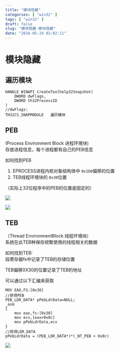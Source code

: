 ```yaml
---
title: "模块隐藏"
categories: [ "win32" ]
tags: [ "win32" ]
draft: false
slug: "模块隐藏-模块隐藏"
date: "2018-05-24 01:02:11"
---
```




# 模块隐藏

## 遍历模块

    HANDLE WINAPI CreateToolhelp32Snapshot(
        DWORD dwFlags,
        DWORD th32ProcessID
    )
    //dwFlags:
    TH32CS_SNAPMODULE   遍历模块

## PEB

(Process Environment Block 进程环境块)  
存放进程信息，每个进程都有自己的PEB信息

如何找到PEB

  1. EPROCESS进程内核对象结构体中 `0x1b0`偏移的位置
  2. TEB线程环境块的 `0x30`位置

（实际上32位程序中的PEB的位置是固定的）

![][1] 

![][2] 

## TEB

（Thread EnvironmentBlock 线程环境块）  
系统在此TEB种保存频繁使用的线程相关的数据

如何找到TEB:  
段寄存器fs中记录了TEB的存储位置

TEB偏移0X30的位置记录了TEB的地址

可以通过以下汇编来获取

    MOV EAX,FS:[0x30]
    //获得PEB
    PEB_LDR_DATA* pPebLdrData=NULL;
    _asm
    {
        mov eax,fs:[0x30]
        mov ecx,[eax+0x0c]
        mov pPebLdrData,ecx
    }
    //获得LDR_DATA
    pPebLdrData = (PEB_LDR_DATA*)*(_NT_PEB + 0x0c)

![][3]

 [1]: /uploads/oss/2018-05-24-15270938518687.jpg ""
 [2]: /uploads/oss/2018-05-24-15270938357976.jpg ""
 [3]: /uploads/oss/2018-05-24-15270940356524.jpg ""